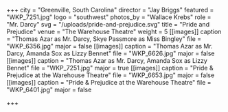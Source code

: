 +++
city = "Greenville, South Carolina"
director = "Jay Briggs"
featured = "WKP_7251.jpg"
logo = "southwest"
photos_by = "Wallace Krebs"
role = "Mr. Darcy"
svg = "/uploads/pride-and-prejudice.svg"
title = "Pride and Prejudice"
venue = "The Warehouse Theatre"
weight = 5
[[images]]
caption = "Thomas Azar as Mr. Darcy, Skye Passmore as Miss Bingley"
file = "WKP_6356.jpg"
major = false
[[images]]
caption = "Thomas Azar as Mr. Darcy, Amanda Sox as Lizzy Bennet"
file = "WKP_6626.jpg"
major = false
[[images]]
caption = "Thomas Azar as Mr. Darcy, Amanda Sox as Lizzy Bennet"
file = "WKP_7251.jpg"
major = true
[[images]]
caption = "Pride & Prejudice at the Warehouse Theatre"
file = "WKP_6653.jpg"
major = false
[[images]]
caption = "Pride & Prejudice at the Warehouse Theatre"
file = "WKP_6401.jpg"
major = false

+++
